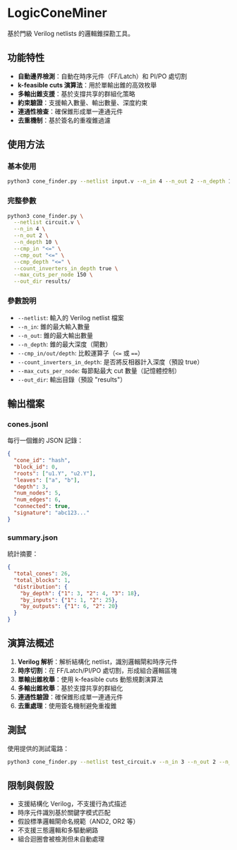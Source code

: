 # LogicConeMiner

基於門級 Verilog netlists 的邏輯錐探勘工具。

## 功能特性

- **自動邊界檢測**：自動在時序元件（FF/Latch）和 PI/PO 處切割
- **k-feasible cuts 演算法**：用於單輸出錐的高效枚舉
- **多輸出錐支援**：基於支撐共享的群組化策略
- **約束驗證**：支援輸入數量、輸出數量、深度約束
- **連通性檢查**：確保錐形成單一連通元件
- **去重機制**：基於簽名的重複錐過濾

## 使用方法

### 基本使用

```bash
python3 cone_finder.py --netlist input.v --n_in 4 --n_out 2 --n_depth 10
```

### 完整參數

```bash
python3 cone_finder.py \
  --netlist circuit.v \
  --n_in 4 \
  --n_out 2 \
  --n_depth 10 \
  --cmp_in "<=" \
  --cmp_out "<=" \
  --cmp_depth "<=" \
  --count_inverters_in_depth true \
  --max_cuts_per_node 150 \
  --out_dir results/
```

### 參數說明

- `--netlist`: 輸入的 Verilog netlist 檔案
- `--n_in`: 錐的最大輸入數量
- `--n_out`: 錐的最大輸出數量
- `--n_depth`: 錐的最大深度（閘數）
- `--cmp_in/out/depth`: 比較運算子（`<=` 或 `==`）
- `--count_inverters_in_depth`: 是否將反相器計入深度（預設 true）
- `--max_cuts_per_node`: 每節點最大 cut 數量（記憶體控制）
- `--out_dir`: 輸出目錄（預設 "results"）

## 輸出檔案

### cones.jsonl
每行一個錐的 JSON 記錄：
```json
{
  "cone_id": "hash",
  "block_id": 0,
  "roots": ["u1.Y", "u2.Y"],
  "leaves": ["a", "b"],
  "depth": 3,
  "num_nodes": 5,
  "num_edges": 6,
  "connected": true,
  "signature": "abc123..."
}
```

### summary.json
統計摘要：
```json
{
  "total_cones": 26,
  "total_blocks": 1,
  "distribution": {
    "by_depth": {"1": 3, "2": 4, "3": 18},
    "by_inputs": {"1": 1, "2": 25},
    "by_outputs": {"1": 6, "2": 20}
  }
}
```

## 演算法概述

1. **Verilog 解析**：解析結構化 netlist，識別邏輯閘和時序元件
2. **時序切割**：在 FF/Latch/PI/PO 處切割，形成組合邏輯區塊
3. **單輸出錐枚舉**：使用 k-feasible cuts 動態規劃演算法
4. **多輸出錐枚舉**：基於支撐共享的群組化
5. **連通性驗證**：確保錐形成單一連通元件
6. **去重處理**：使用簽名機制避免重複錐

## 測試

使用提供的測試電路：
```bash
python3 cone_finder.py --netlist test_circuit.v --n_in 3 --n_out 2 --n_depth 5
```

## 限制與假設

- 支援結構化 Verilog，不支援行為式描述
- 時序元件識別基於關鍵字模式匹配
- 假設標準邏輯閘命名規範（AND2, OR2 等）
- 不支援三態邏輯和多驅動網路
- 組合迴圈會被檢測但未自動處理